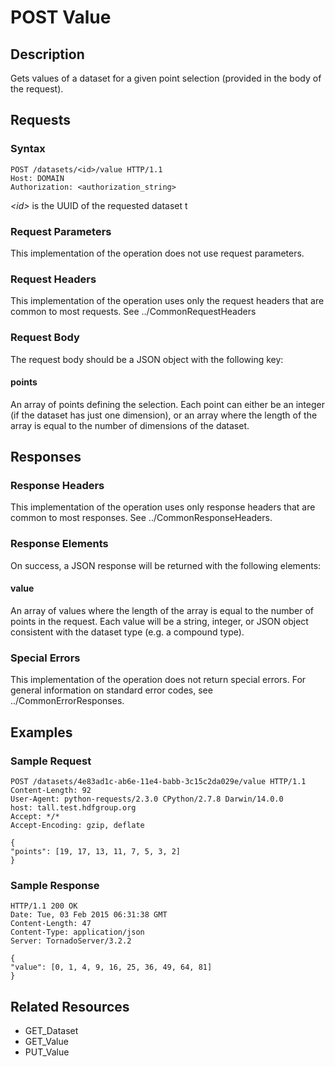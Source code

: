 POST Value
==========

Description
-----------

Gets values of a dataset for a given point selection (provided in the body of the request).

Requests
--------

### Syntax

``` sourceCode
POST /datasets/<id>/value HTTP/1.1
Host: DOMAIN
Authorization: <authorization_string>
```

*&lt;id&gt;* is the UUID of the requested dataset t

### Request Parameters

This implementation of the operation does not use request parameters.

### Request Headers

This implementation of the operation uses only the request headers that are common to most requests. See ../CommonRequestHeaders

### Request Body

The request body should be a JSON object with the following key:

#### points

An array of points defining the selection. Each point can either be an integer (if the dataset has just one dimension), or an array where the length of the array is equal to the number of dimensions of the dataset.

Responses
---------

### Response Headers

This implementation of the operation uses only response headers that are common to most responses. See ../CommonResponseHeaders.

### Response Elements

On success, a JSON response will be returned with the following elements:

#### value

An array of values where the length of the array is equal to the number of points in the request. Each value will be a string, integer, or JSON object consistent with the dataset type (e.g. a compound type).

### Special Errors

This implementation of the operation does not return special errors. For general information on standard error codes, see ../CommonErrorResponses.

Examples
--------

### Sample Request

``` sourceCode
POST /datasets/4e83ad1c-ab6e-11e4-babb-3c15c2da029e/value HTTP/1.1
Content-Length: 92
User-Agent: python-requests/2.3.0 CPython/2.7.8 Darwin/14.0.0
host: tall.test.hdfgroup.org
Accept: */*
Accept-Encoding: gzip, deflate
```

``` sourceCode
{
"points": [19, 17, 13, 11, 7, 5, 3, 2]
}
```

### Sample Response

``` sourceCode
HTTP/1.1 200 OK
Date: Tue, 03 Feb 2015 06:31:38 GMT
Content-Length: 47
Content-Type: application/json
Server: TornadoServer/3.2.2
```

``` sourceCode
{
"value": [0, 1, 4, 9, 16, 25, 36, 49, 64, 81]
}
```

Related Resources
-----------------

-   GET\_Dataset
-   GET\_Value
-   PUT\_Value

